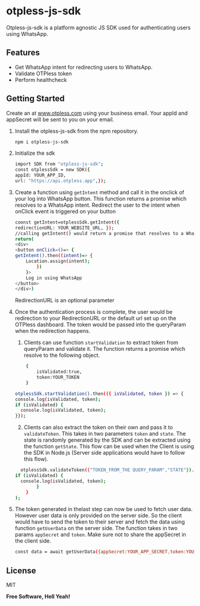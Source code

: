 # otpless-js-sdk




Otpless-js-sdk is a platform agnostic JS SDK used for authenticating users using WhatsApp.



## Features
- Get WhatsApp intent for redirecting users to WhatsApp.
- Validate OTPless token 
- Perform healthcheck

## Getting Started

Create an at www.otpless.com using your business email. Your appId and appSecret will be sent to you on your email.

1. Install the otpless-js-sdk from the npm repository.

    ```sh
    npm i otpless-js-sdk
    ```
2. Initialize the sdk
    ```sh
    import SDK from "otpless-js-sdk";
    const otplessSdk = new SDK({
    appId: YOUR_APP_ID,
    url: "https://api.otpless.app",});
    ```
3. Create a function using `getIntent` method and call it in the onclick of your log into WhatsApp button. This function returns a promise which resolves to a WhatsApp intent. Redirect the user to the intent when onClick event is triggered on your button 
    ```sh
    coonst getIntent=otplessSdk.getIntent({
    redirectionURL: YOUR_WEBSITE_URL, });
    //calling getIntent() would return a promise that resolves to a WhatsApp intent 
    return(
    <div>
    <button onClick=()=> {
    getIntent().then((intent)=> {
        Location.assign(intent);
            })
        }>
        Log in using WhatsApp
    </button>
    </div>)
    ```
    RedirectionURL is an optional parameter
    
4. Once the authentication process is complete, the user would be redirection to your RedirectionURL or the default url set up on the OTPless dashboard. The token would be passed into the queryParam when the redirection happens. 
    1. Clients can use function `startValidation` to extract token from queryParam and validate it. The function returns a promise which resolve to the following object. 
    ```sh
        {
            isValidated:true,
            token:YOUR_TOKEN
        }
    ```
    
    ```sh
    otplessSdk.startValidation().then(({ isValidated, token }) => {
    console.log(isValidated, token);
    if (isValidated) {
      console.log(isValidated, token);
    }});
    ```
    2. Clients can also extract the token on their own and pass it to `validateToken`. This takes in two parameters `token` and `state`. The state is randomly generated by the SDK and can be extracted using the function `getState`. This flow can be used when the Client is using the SDK in Node.js (Server side applications would have to follow this flow). 
    
    ```sh
      otplessSdk.validateToken({"TOKEN_FROM_THE QUERY_PARAM","STATE"}).then(({ isValidated, token }) => {
    if (isValidated) {
      console.log(isValidated, token);
            }
        }
    );
    ```
    
5. The token generated in thelast step can now be used to fetch user data. However user data is only provided on the server side. So the client would have to send the token to their server and fetch the data using function `getUserData` on the server side. The function takes in two params `appSecret` and `token`. Make sure not to share the appSecret in the client side.
    ```sh
    const data = await getUserData({appSecret:YOUR_APP_SECRET,token:YOUR_APP_TOKEN})
    ```


## License

MIT

**Free Software, Hell Yeah!**
